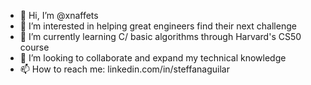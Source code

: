 - 👋 Hi, I’m @xnaffets
- 👀 I’m interested in helping great engineers find their next challenge
- 🌱 I’m currently learning C/ basic algorithms through Harvard's CS50 course
- 💞️ I’m looking to collaborate and expand my technical knowledge 
- 📫 How to reach me: linkedin.com/in/steffanaguilar

<!---
xnaffets/xnaffets is a ✨ special ✨ repository because its `README.md` (this file) appears on your GitHub profile.
You can click the Preview link to take a look at your changes.
--->
